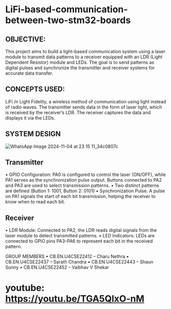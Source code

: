 # LiFi-based-communication-between-two-stm32-boards


## OBJECTIVE: 
This project aims to build a light-based communication system using a laser module to transmit data patterns to a receiver equipped with an LDR (Light Dependent Resistor) module and LEDs. The goal is to send patterns as digital pulses and synchronize the transmitter and receiver systems for accurate data transfer.
## CONCEPTS USED: 
LiFi /n
Light Fidelity, a wireless method of communication using light instead of radio waves. The transmitter sends data in the form of laser light, which is received by the receiver’s LDR. The receiver captures the data and displays it via the LEDs.
## SYSTEM DESIGN
![WhatsApp Image 2024-11-04 at 23 15 11_34c0807c](https://github.com/user-attachments/assets/f275717b-6545-488a-a0f5-f89879a35cd9)

## Transmitter
•	GPIO Configuration: PA0 is configured to control the laser (ON/OFF), while PA1 serves as the synchronization pulse output. Buttons connected to PA2 and PA3 are used to select transmission patterns.
•	Two distinct patterns are defined (Button 1: 1001, Button 2: 0101)
•	Synchronization Pulse: A pulse on PA1 signals the start of each bit transmission, helping the receiver to know when to read each bit.

## Receiver
•	LDR Module: Connected to PA2, the LDR reads digital signals from the laser module to detect transmitted patterns.
•	LED Indicators: LEDs are connected to GPIO pins PA3-PA6 to represent each bit in the received pattern.

GROUP MEMBERS
•	CB.EN.U4CSE22412 – Charu Nethra 
•	CB.EN.U4CSE22437 – Sarath Chandra
•	CB.EN.U4CSE22443 – Shaun Sunny
•	CB.EN.U4CSE22452 – Vaibhav V Shekar 

# youtube: https://youtu.be/TGA5QlxO-nM
